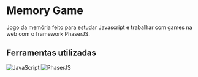 # Memory Game
Jogo da memória feito para estudar Javascript e trabalhar com games na web com o framework PhaserJS.

## Ferramentas utilizadas
![JavaScript](https://img.shields.io/badge/JavaScript-F7DF1E?logo=javascript&logoColor=black&style=for-the-badge)
![PhaserJS](https://img.shields.io/badge/PhaserJS-1E90FF?logo=phaser&logoColor=white&style=for-the-badge)
